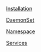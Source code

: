 [Installation](https://github.com/NileshChandekar/kubernetes_101/blob/master/data/install.md)
 
[DaemonSet](https://github.com/NileshChandekar/kubernetes_101/blob/master/data/daemonset.md) 

[Namespace](https://github.com/NileshChandekar/kubernetes_101/blob/master/data/namespace.md) 

[Services](https://github.com/NileshChandekar/kubernetes_101/blob/master/data/services.md) 
